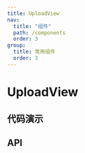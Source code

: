 ```yaml
---
title: UploadView
nav: 
  title: "组件"
  path: /components
  order: 3
group:
  title: 常用组件
  order: 3
---
```

# UploadView

## 代码演示

<code src="../../src/components/TableModal/demo/index.tsx" compact=true background="#fff" defaultShowCode=true ></code>


## API

